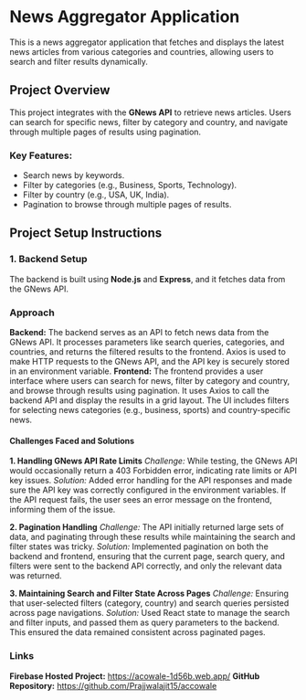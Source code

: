 # News Aggregator Application

This is a news aggregator application that fetches and displays the latest news articles from various categories and countries, allowing users to search and filter results dynamically.

## Project Overview

This project integrates with the **GNews API** to retrieve news articles. Users can search for specific news, filter by category and country, and navigate through multiple pages of results using pagination.

### Key Features:
- Search news by keywords.
- Filter by categories (e.g., Business, Sports, Technology).
- Filter by country (e.g., USA, UK, India).
- Pagination to browse through multiple pages of results.

## Project Setup Instructions

### 1. Backend Setup

The backend is built using **Node.js** and **Express**, and it fetches data from the GNews API.

 
### Approach
**Backend:**
The backend serves as an API to fetch news data from the GNews API. It processes parameters like search queries, categories, and countries, and returns the filtered results to the frontend.
Axios is used to make HTTP requests to the GNews API, and the API key is securely stored in an environment variable.
**Frontend:**
The frontend provides a user interface where users can search for news, filter by category and country, and browse through results using pagination.
It uses Axios to call the backend API and display the results in a grid layout.
The UI includes filters for selecting news categories (e.g., business, sports) and country-specific news.


#### Challenges Faced and Solutions
**1. Handling GNews API Rate Limits**
*Challenge:* While testing, the GNews API would occasionally return a 403 Forbidden error, indicating rate limits or API key issues.
*Solution:* Added error handling for the API responses and made sure the API key was correctly configured in the environment variables. If the API request fails, the user sees an error message on the frontend, informing them of the issue.

**2. Pagination Handling**
*Challenge:* The API initially returned large sets of data, and paginating through these results while maintaining the search and filter states was tricky.
*Solution:* Implemented pagination on both the backend and frontend, ensuring that the current page, search query, and filters were sent to the backend API correctly, and only the relevant data was returned.

**3. Maintaining Search and Filter State Across Pages**
*Challenge:*  Ensuring that user-selected filters (category, country) and search queries persisted across page navigations.
*Solution:* Used React state to manage the search and filter inputs, and passed them as query parameters to the backend. This ensured the data remained consistent across paginated pages.

### Links
**Firebase Hosted Project:** https://acowale-1d56b.web.app/
**GitHub Repository:**  https://github.com/Prajjwalajit15/accowale